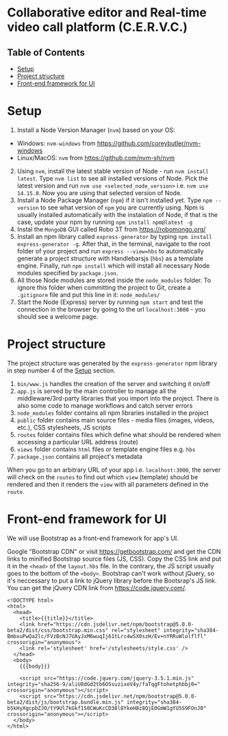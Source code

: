 # Collaborative editor and Real-time video call platform (C.E.R.V.C.)

## Table of Contents

- [Setup](#setup)
- [Project structure](#project-structure)
- [Front-end framework for UI](#front-edn-framework-for-ui)


# Setup

1. Install a Node Version Manager (`nvm`) based on your OS:
- Windows: `nvm-windows` from https://github.com/coreybutler/nvm-windows
- Linux/MacOS: `nvm` from https://github.com/nvm-sh/nvm
2. Using `nvm`, install the latest stable version of Node - run `nvm install latest`. Type `nvm list` to see all installed versions of Node. Pick the latest version and run `nvm use <selected_node_version>` i.e. `nvm use 14.15.0`. Now you are using that selected version of Node.
3. Install a Node Package Manager (`npm`) if it isn't installed yet. Type `npm --version` to see what version of `npm` you are currently using. Npm is usually installed automatically with the instalation of Node, if that is the case, update your npm by running `npm install npm@latest -g`
4. Instal the `MongoDB` GUI called Robo 3T from https://robomongo.org/
5. Install an npm library called `express-generator` by typing `npm install express-generator -g`. After that, in the terminal, navigate to the root folder of your project and run `express --view=hbs` to automatically generate a project structure with Handlebarsjs (`hbs`) as a template engine. Finally, run `npm install` which will install all necessary Node modules specified by `package.json`. 
6. All those Node modules are stored inside the `node_modules` folder. To ignore this folder when committing the project to Git, create a `.gitignore` file and put this line in it: `node_modules/`
7. Start the Node (Express) server by running `npm start` and test the connection in the browser by going to the url `localhost:3000` - you should see a welcome page. 


# Project structure

The project structure was generated by the `express-generator` npm library in step number 4 of the [Setup](#setup) section.

1. `bin/www.js` handles the creation of the server and switching it on/off
2. `app.js` is served by the main controller to manage all the middleware/3rd-party libraries that you import into the project. There is also some code to manage workflows and catch server errors
3. `node_modules` folder contains all npm libraries installed in the project
4. `public` folder contains main source files - media files (images, videos, etc.), CSS stylesheets, JS scripts 
5. `routes` folder contains files which define what should be rendered when accessing a particular URL address (route) 
6. `views` folder contains `html` files or template engine files e.g. `hbs`  
7. `package.json` contains all project's metadata

When you go to an arbitrary URL of your app i.e. `localhost:3000`, the server will check on the `routes` to find out which `view` (template) should be rendered and then it renders the `view` with all parameters defined in the `route`.

# Front-end framework for UI

We will use Bootstrap as a front-end framework for app's UI. 

Google "Bootstrap CDN" or visit https://getbootstrap.com/ and get the CDN links to minified Bootstrap source files (JS, CSS). Copy the CSS link and put it in the `<head>` of the `layout.hbs` file. In the contrary, the JS script usually goes to the bottom of the `<body>`. Bootstrap can't work without jQuery, so it's neccessary to put a link to jQuery library before the Bootsrap's JS link. You can get the jQuery CDN link from https://code.jquery.com/.

```
<!DOCTYPE html>
<html>
  <head>
    <title>{{title}}</title>
    <link href="https://cdn.jsdelivr.net/npm/bootstrap@5.0.0-beta2/dist/css/bootstrap.min.css" rel="stylesheet" integrity="sha384-BmbxuPwQa2lc/FVzBcNJ7UAyJxM6wuqIj61tLrc4wSX0szH/Ev+nYRRuWlolflfl" crossorigin="anonymous">
    <link rel='stylesheet' href='/stylesheets/style.css' />
  </head>
  <body>
    {{{body}}}

    <script src="https://code.jquery.com/jquery-3.5.1.min.js" integrity="sha256-9/aliU8dGd2tb6OSsuzixeV4y/faTqgFtohetphbbj0=" crossorigin="anonymous"></script>
    <script src="https://cdn.jsdelivr.net/npm/bootstrap@5.0.0-beta2/dist/js/bootstrap.bundle.min.js" integrity="sha384-b5kHyXgcpbZJO/tY9Ul7kGkf1S0CWuKcCD38l8YkeH8z8QjE0GmW1gYU5S9FOnJ0" crossorigin="anonymous"></script>
  </body>
</html>
```

